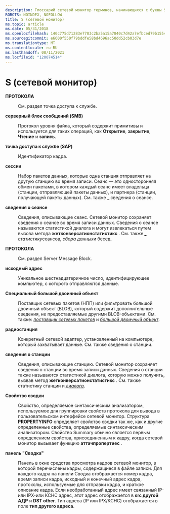 ```yaml
---
description: Глоссарий сетевой монитор терминов, начинающихся с буквы S.
ROBOTS: NOINDEX, NOFOLLOW
title: S (сетевой монитор)
ms.topic: article
ms.date: 05/31/2018
ms.openlocfilehash: 140c775d71283e7783c2ba5a15a7840c7d42a7efbced79b15545dbbef89c15a0
ms.sourcegitcommit: e6600f550f79bddfe58bd4696ac50dd52cb03d7e
ms.translationtype: MT
ms.contentlocale: ru-RU
ms.lasthandoff: 08/11/2021
ms.locfileid: "120074514"
---
```

# <a name="s-network-monitor"></a>S (сетевой монитор)

<dl> <dt>

<span id="_netmon_sap_gly"></span><span id="_NETMON_SAP_GLY"></span>**ПРОТОКОЛА**
</dt> <dd>

См. раздел точка доступа к службе.

</dd> <dt>

<span id="_netmon_server_message_block_gly"></span><span id="_NETMON_SERVER_MESSAGE_BLOCK_GLY"></span>**серверный блок сообщений (SMB)**
</dt> <dd>

Протокол уровня файла, который содержит примитивы и используется для таких операций, как **Открытие**, **закрытие**, **Чтение** и **запись**.

</dd> <dt>

<span id="_netmon_service_access_point_gly"></span><span id="_NETMON_SERVICE_ACCESS_POINT_GLY"></span>**точка доступа к службе (SAP)**
</dt> <dd>

Идентификатор кадра.

</dd> <dt>

<span id="_netmon_session_gly"></span><span id="_NETMON_SESSION_GLY"></span>**сессии**
</dt> <dd>

Набор пакетов данных, которые одна станция отправляет на другую станцию во время записи. Сеанс — это односторонняя обмен пакетами, в котором каждый сеанс имеет владельца (станции, отправляющей пакеты данных), и партнера (станции, получающей пакеты данных). См. также \_ сведения о сеансе.

</dd> <dt>

<span id="_netmon_session_information_gly"></span><span id="_NETMON_SESSION_INFORMATION_GLY"></span>**сведения о сеансе**
</dt> <dd>

Сведения, описывающие сеанс. Сетевой монитор сохраняет сведения о сеансе во время записи данных. Сведения о сеансе называются статистикой диалога и могут извлекаться путем вызова метода **жетконверсатионстатистикс** . См. также [*\_ статистику*](c.md)сеансов, [*сбора данных*](c.md)и бесед.

</dd> <dt>

<span id="_netmon_smb_gly"></span><span id="_NETMON_SMB_GLY"></span>**ПРОТОКОЛА**
</dt> <dd>

См. раздел Server Message Block.

</dd> <dt>

<span id="_netmon_source_address_gly"></span><span id="_NETMON_SOURCE_ADDRESS_GLY"></span>**исходный адрес**
</dt> <dd>

Уникальное шестнадцатеричное число, идентифицирующее компьютер, с которого отправляются данные.

</dd> <dt>

<span id="_netmon_special_blobs_gly"></span><span id="_NETMON_SPECIAL_BLOBS_GLY"></span>**Специальный большой двоичный объект**
</dt> <dd>

Поставщик сетевых пакетов (НПП) или фильтровать большой двоичный объект (BLOB), который содержит дополнительные сведения, не предоставляемые другими BLOB-объектами. См. также: [*поставщик сетевых пакетов*](n.md) и [*большой двоичный объект*](b.md).

</dd> <dt>

<span id="_netmon_station_gly"></span><span id="_NETMON_STATION_GLY"></span>**радиостанция**
</dt> <dd>

Конкретный сетевой адаптер, установленный на компьютере, который захватывает данные. См. также сведения о станции.

</dd> <dt>

<span id="_netmon_station_information_gly"></span><span id="_NETMON_STATION_INFORMATION_GLY"></span>**сведения о станции**
</dt> <dd>

Сведения, описывающие станцию. Сетевой монитор сохраняет сведения о станции во время записи данных. Сведения о станции также называются статистикой диалога, которую можно получить, вызвав метод **жетконверсатионстатистикс** . См. также статистику станции и [*диалога*](c.md).

</dd> <dt>

<span id="_netmon_summary_property_gly"></span><span id="_NETMON_SUMMARY_PROPERTY_GLY"></span>**Свойство сводки**
</dt> <dd>

Свойство, определяемое синтаксическим анализатором, используемое для группировки свойств протокола для вывода в пользовательском интерфейсе сетевой монитор. Структура **PROPERTYINFO** определяет свойство сводки так же, как и другие определенные свойства, определяемые синтаксическим анализатором. Свойство Summary обычно является первым определением свойства, присоединенным к кадру, когда сетевой монитор вызывает функцию **аттачпропертиес** .

</dd> <dt>

<span id="_netmon_summary_pane_gly"></span><span id="_NETMON_SUMMARY_PANE_GLY"></span>**панель "Сводка"**
</dt> <dd>

Панель в окне средства просмотра кадров сетевой монитор, в которой перечислены кадры, содержащиеся в файле записи. Для каждого кадра на панели Сводка отображается номер кадра, время записи кадра, исходный и конечный адрес кадра, протоколы, используемые для отправки кадра, и краткое описание кадра. Если необработанный адрес имеет связанный IP-или IPX-или КСНС адрес, этот адрес отображается в **src другой АДР** и **DST other**. Тип адреса (IP или IPX/КСНС) отображается в поле **тип другого адреса**.

</dd> </dl>

 

 



